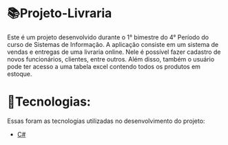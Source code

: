 # 📚Projeto-Livraria

Este é um projeto desenvolvido durante o 1° bimestre do 4° Período do curso de Sistemas de Informação. A aplicação consiste em um sistema de vendas e entregas de uma livraria online. Nele é possível fazer cadastro de novos funcionários, clientes, entre outros. Além disso, também o usuário pode ter acesso a uma tabela excel contendo todos os produtos em estoque.

# 🚀Tecnologias:

Essas foram as tecnologias utilizadas no desenvolvimento do projeto:

- <a href="https://docs.microsoft.com/pt-br/dotnet/csharp/" target="_blank">C#</a> <br>
